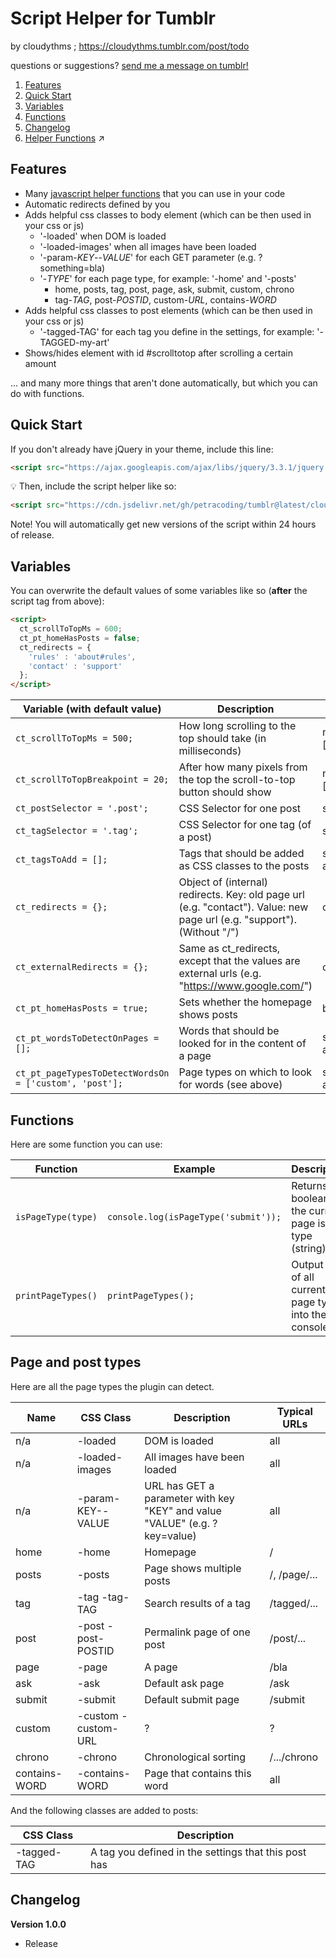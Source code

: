# Script Helper for Tumblr

by cloudythms ; https://cloudythms.tumblr.com/post/todo

questions or suggestions? [send me a message on tumblr!](https://cloudythms.tumblr.com/contact)

1. [Features](#features)
1. [Quick Start](#quick-start)
1. [Variables](#variables)
1. [Functions](#functions)
1. [Changelog](#changelog)
1. [Helper Functions](https://github.com/petracoding/tumblr/blob/master/cloudythms/plugins/helper/HELPERS.md) :arrow_upper_right:

## Features

- Many [javascript helper functions](https://github.com/petracoding/tumblr/blob/master/cloudythms/plugins/helper/HELPERS.md) that you can use in your code
- Automatic redirects defined by you
- Adds helpful css classes to body element (which can be then used in your css or js)
  - '-loaded' when DOM is loaded
  - '-loaded-images' when all images have been loaded
  - '-param-_KEY_--_VALUE_' for each GET parameter (e.g. ?something=bla)
  - '-_TYPE_' for each page type, for example: '-home' and '-posts'
    - home, posts, tag, post, page, ask, submit, custom, chrono
    - tag-_TAG_, post-_POSTID_, custom-_URL_, contains-_WORD_
- Adds helpful css classes to post elements (which can be then used in your css or js)
  - '-tagged-TAG' for each tag you define in the settings, for example: '-TAGGED-my-art'
- Shows/hides element with id #scrolltotop after scrolling a certain amount

... and many more things that aren't done automatically, but which you can do with functions.

## Quick Start

If you don't already have jQuery in your theme, include this line:

```html
<script src="https://ajax.googleapis.com/ajax/libs/jquery/3.3.1/jquery.min.js"></script>
```

:bulb: Then, include the script helper like so: 

```html
<script src="https://cdn.jsdelivr.net/gh/petracoding/tumblr@latest/cloudythms/plugins/helper/helper.js"></script>
```

Note! You will automatically get new versions of the script within 24 hours of release.

## Variables

You can overwrite the default values of some variables like so (**after** the script tag from above):

```html
<script>
  ct_scrollToTopMs = 600;
  ct_pt_homeHasPosts = false;
  ct_redirects = {
    'rules' : 'about#rules',
    'contact' : 'support'
  };
</script>
```

Variable (with default value) | Description | Type
----------------------------- | ----------- | ----
`ct_scrollToTopMs = 500;` | How long scrolling to the top should take (in milliseconds) | number \[ms]
`ct_scrollToTopBreakpoint = 20;` | After how many pixels from the top the scroll-to-top button should show | number \[px]
`ct_postSelector = '.post';` | CSS Selector for one post | string
`ct_tagSelector = '.tag';` | CSS Selector for one tag (of a post) | string
`ct_tagsToAdd = [];` | Tags that should be added as CSS classes to the posts | string array
`ct_redirects = {};` | Object of (internal) redirects. Key: old page url (e.g. "contact"). Value: new page url (e.g. "support"). (Without "/") | object
`ct_externalRedirects = {};` | Same as ct_redirects, except that the values are external urls (e.g. "https://www.google.com/") | object
`ct_pt_homeHasPosts = true;` | Sets whether the homepage shows posts | boolean
`ct_pt_wordsToDetectOnPages = [];` | Words that should be looked for in the content of a page | string array
`ct_pt_pageTypesToDetectWordsOn = ['custom', 'post'];` | Page types on which to look for words (see above) | string array


## Functions

Here are some function you can use:

Function | Example | Description
-------- | ------- | -----------
`isPageType(type)` | `console.log(isPageType('submit'));` | Returns a boolean if the current page is of a type (string)
`printPageTypes()` | `printPageTypes();` | Output a list of all current page types into the console

## Page and post types

Here are all the page types the plugin can detect.

Name | CSS Class | Description | Typical URLs
---- | --------- | ----------- | ------------
n/a | -loaded | DOM is loaded | all
n/a | -loaded-images | All images have been loaded | all
n/a | -param-KEY--VALUE | URL has GET a parameter with key "KEY" and value "VALUE" (e.g. ?key=value) | all
home | -home | Homepage | /
posts | -posts | Page shows multiple posts | /, /page/...
tag | -tag -tag-TAG | Search results of a tag | /tagged/...
post | -post -post-POSTID | Permalink page of one post | /post/...
page | -page | A page | /bla
ask | -ask | Default ask page | /ask
submit | -submit | Default submit page | /submit
custom | -custom -custom-URL | ? | ?
chrono | -chrono | Chronological sorting | /.../chrono
contains-WORD | -contains-WORD | Page that contains this word | all

And the following classes are added to posts:

CSS Class | Description
--------- | -----------
-tagged-TAG | A tag you defined in the settings that this post has



## Changelog

**Version 1.0.0**
- Release



